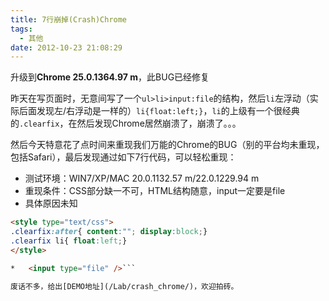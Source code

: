 ```yaml
---
title: 7行崩掉(Crash)Chrome
tags:
  - 其他
date: 2012-10-23 21:08:29
---
```


升级到**Chrome 25.0.1364.97 m**，此BUG已经修复

昨天在写页面时，无意间写了一个`ul>li>input:file`的结构，然后`li`左浮动（实际后面发现左/右浮动是一样的）`li{float:left;}`，`li`的上级有一个很经典的`.clearfix`，在然后发现Chrome居然崩溃了，崩溃了。。。

然后今天特意花了点时间来重现我们万能的Chrome的BUG（别的平台均未重现，包括Safari），最后发现通过如下7行代码，可以轻松重现：

*   测试环境：WIN7/XP/MAC 20.0.1132.57 m/22.0.1229.94 m
*   重现条件：CSS部分缺一不可，HTML结构随意，input一定要是file
*   具体原因未知

```html
<style type="text/css">
.clearfix:after{ content:""; display:block;}
.clearfix li{ float:left;}
</style>

*   <input type="file" />```

废话不多，给出[DEMO地址](/Lab/crash_chrome/)，欢迎拍砖。